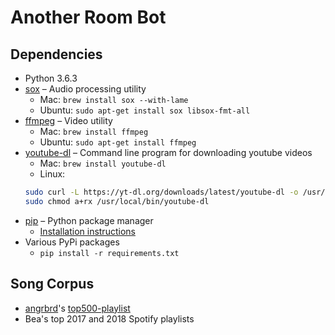 # Another Room Bot

## Dependencies

- Python 3.6.3
- [sox](http://sox.sourceforge.net/sox.html) – Audio processing utility
	- Mac:
	`brew install sox --with-lame`
	- Ubuntu:
	`sudo apt-get install sox libsox-fmt-all`
- [ffmpeg](https://www.ffmpeg.org/) – Video utility
	- Mac:
	`brew install ffmpeg`
	- Ubuntu:
	`sudo apt-get install ffmpeg`
- [youtube-dl](https://github.com/rg3/youtube-dl/) – Command line program for downloading youtube videos
	- Mac:
	`brew install youtube-dl`
	- Linux:
	```bash
	sudo curl -L https://yt-dl.org/downloads/latest/youtube-dl -o /usr/local/bin/youtube-dl
	sudo chmod a+rx /usr/local/bin/youtube-dl
	```
- [pip](https://pip.pypa.io/en/stable/) – Python package manager
	- [Installation instructions](https://pip.pypa.io/en/stable/installing/)
- Various PyPi packages
	- `pip install -r requirements.txt`

## Song Corpus

- [angrbrd](https://github.com/angrbrd)'s [top500-playlist](https://github.com/angrbrd/top5000-playlist)
- Bea's top 2017 and 2018 Spotify playlists
